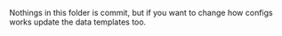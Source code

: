 Nothings in this folder is commit, but if you want to change how configs works update the data templates too.